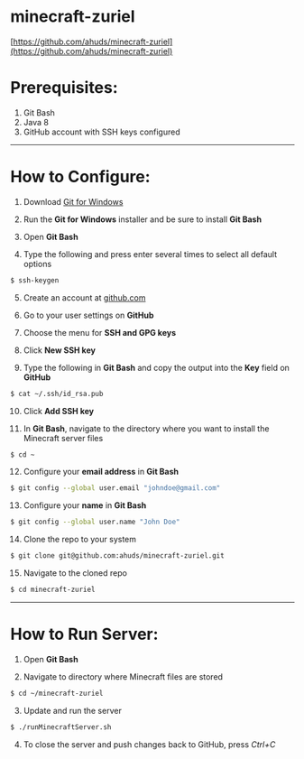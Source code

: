 # minecraft-zuriel
[https://github.com/ahuds/minecraft-zuriel](https://github.com/ahuds/minecraft-zuriel)


# Prerequisites:
1. Git Bash
2. Java 8
3. GitHub account with SSH keys configured

-------------------------------------------------------------------------------
# How to Configure:

1. Download [Git for Windows](https://git-scm.com)

2. Run the **Git for Windows** installer and be sure to install **Git Bash**

3. Open **Git Bash**

4. Type the following and press enter several times to select all default options
```bash
$ ssh-keygen
```

5. Create an account at [github.com](https:/github.com)

6. Go to your user settings on **GitHub**

7. Choose the menu for **SSH and GPG keys**

8. Click **New SSH key**

9. Type the following in **Git Bash** and copy the output into the **Key** field on **GitHub**
```bash
$ cat ~/.ssh/id_rsa.pub
```

10. Click **Add SSH key**

11. In **Git Bash**, navigate to the directory where you want to install the Minecraft server files
```bash
$ cd ~
```

12. Configure your **email address** in **Git Bash**
```bash
$ git config --global user.email "johndoe@gmail.com"
```

13. Configure your **name** in **Git Bash**
```bash
$ git config --global user.name "John Doe"
```

14. Clone the repo to your system
```bash
$ git clone git@github.com:ahuds/minecraft-zuriel.git
```

15. Navigate to the cloned repo
```bash
$ cd minecraft-zuriel
```

-------------------------------------------------------------------------------

# How to Run Server:

1. Open **Git Bash**

2. Navigate to directory where Minecraft files are stored
```bash
$ cd ~/minecraft-zuriel
```

3. Update and run the server
```bash
$ ./runMinecraftServer.sh
```

4. To close the server and push changes back to GitHub, press *Ctrl+C*
